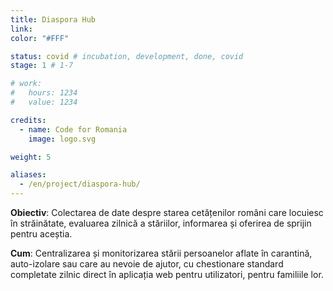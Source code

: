 ```yaml
---
title: Diaspora Hub
link: 
color: "#FFF"

status: covid # incubation, development, done, covid
stage: 1 # 1-7

# work:
#   hours: 1234
#   value: 1234

credits:
  - name: Code for Romania
    image: logo.svg

weight: 5

aliases:
  - /en/project/diaspora-hub/
---
```


**Obiectiv**: Colectarea de date despre starea cetățenilor români care locuiesc în străinătate, evaluarea zilnică a stăriilor, informarea și oferirea de sprijin pentru aceștia.

**Cum**: Centralizarea și monitorizarea stării persoanelor aflate în carantină, auto-izolare sau care au nevoie de ajutor, cu chestionare standard completate zilnic direct în aplicația web pentru utilizatori, pentru familiile lor.